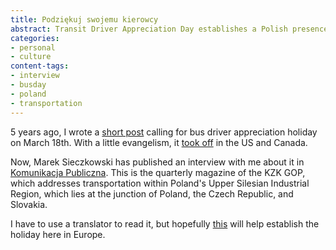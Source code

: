 ```yaml
---
title: Podziękuj swojemu kierowcy
abstract: Transit Driver Appreciation Day establishes a Polish presence.
categories:
- personal
- culture
content-tags:
- interview
- busday
- poland
- transportation
---
```


5 years ago, I wrote a [short post](/2009/02/23/bus-driver-appreciation-day.html) calling for bus driver appreciation holiday on March 18th. With a little evangelism, it [took off](https://duckduckgo.com/?q=%22transit+driver+appreciation+day%22&t=gerwitz) in the US and Canada.

Now, Marek Sieczkowski has published an interview with me about it in [Komunikacja Publiczna](http://www.kzkgop.com.pl/publikacje/wydania/2/w-104-32014-komunikacja-32014.html). This is the quarterly magazine of the KZK GOP, which addresses transportation within Poland's Upper Silesian Industrial Region, which lies at the junction of Poland, the Czech Republic, and Slovakia.

I have to use a translator to read it, but hopefully [this](/media/08-27-komunikacja/KP3-2014.pdf) will help establish the holiday here in Europe.
